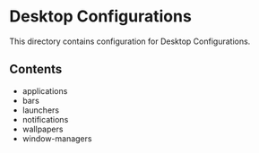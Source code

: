 # Desktop Configurations

This directory contains configuration for Desktop Configurations.

## Contents

- applications
- bars
- launchers
- notifications
- wallpapers
- window-managers


